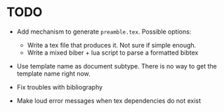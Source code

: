 TODO
====

* Add mechanism to generate `preamble.tex`. Possible options:
  - Write a tex file that produces it. Not sure if simple enough.
  - Write a mixed biber + lua script to parse a formatted bibtex

* Use template name as document subtype. There is no way to get the template name right
  now.

* Fix troubles with bibliography

* Make loud error messages when tex dependencies do not exist
